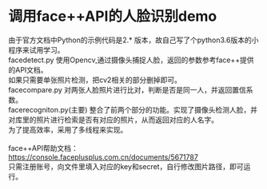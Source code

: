 # 调用face++API的人脸识别demo
由于官方文档中Python的示例代码是2.* 版本，故自己写了个python3.6版本的小程序来试用学习。<br>
facedetect.py
使用Opencv,通过摄像头捕捉人脸，返回的参数参考face++提供的API文档。<br>
如果只需要单张照片检测，把cv2相关的部分删掉即可。<br>
facecompare.py
对两张人脸照片进行比对，判断是否是同一人，并返回置信系数。<br>
facerecogniton.py(主要)
整合了前两个部分的功能。实现了摄像头检测人脸，并对库里的照片进行检索是否有对应的照片，从而返回对应的人名字。<br>
为了提高效率，采用了多线程来实现。<br>
<br>
face++API帮助文档：https://console.faceplusplus.com.cn/documents/5671787 <br>
只需注册账号，向文件里填入对应的key和secret，自行修改图片路径，即可运行。<br>
